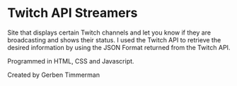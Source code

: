# Twitch API Streamers
Site that displays certain Twitch channels and let you know if they are broadcasting and shows their status. I used the Twitch API to retrieve the desired information by using the JSON Format returned from the Twitch API.

Programmed in HTML, CSS and Javascript.

Created by Gerben Timmerman
